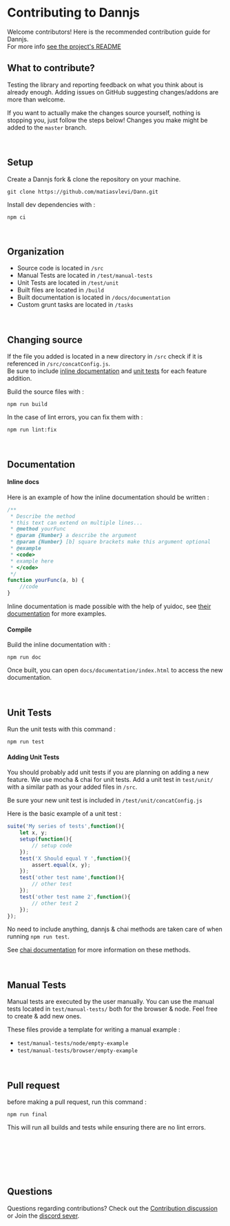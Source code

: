 # Contributing to Dannjs
Welcome contributors! Here is the recommended contribution guide for Dannjs. <br/>
For more info [see the project's README](https://github.com/matiasvlevi/Dann/blob/master/README.md)
<br/>
## What to contribute?

Testing the library and reporting feedback on what you think about is already enough.
Adding issues on GitHub suggesting changes/addons are more than welcome.

If you want to actually make the changes source yourself, nothing is stopping you, just follow the steps below! Changes you make might be added to the `master` branch.

<br/>


## Setup

Create a Dannjs fork & clone the repository on your machine.

```
git clone https://github.com/matiasvlevi/Dann.git
```

Install dev dependencies with :
```
npm ci
```

<br/>

## Organization

* Source code is located in `/src`
* Manual Tests are located in `/test/manual-tests`
* Unit Tests are located in `/test/unit`
* Built files are located in `/build`
* Built documentation is located in `/docs/documentation`
* Custom grunt tasks are located in `/tasks`

<br/>

## Changing source

If the file you added is located in a new directory in `/src` check if it is referenced in `/src/concatConfig.js`. <br/>
Be sure to include [inline documentation](#documentation) and [unit tests](#unit-tests) for each feature addition.


Build the source files with : 
```
npm run build
```
In the case of lint errors, you can fix them with :
```
npm run lint:fix
```


<br/>

## Documentation

#### Inline docs

Here is an example of how the inline documentation should be written :

```js
/**
 * Describe the method
 * this text can extend on multiple lines...
 * @method yourFunc
 * @param {Number} a describe the argument
 * @param {Number} [b] square brackets make this argument optional
 * @example
 * <code>
 * example here
 * </code>
 */
function yourFunc(a, b) {
    //code
}
```
Inline documentation is made possible with the help of yuidoc, see [their documentation](https://yui.github.io/yuidoc/syntax/index.html) for more examples.


#### Compile

Build the inline documentation with :
```
npm run doc
```

Once built, you can open `docs/documentation/index.html` to access the new documentation.

<br/>



## Unit Tests

Run the unit tests with this command :
```
npm run test
```

#### Adding Unit Tests

You should probably add unit tests if you are planning on adding a new feature.
We use mocha & chai for unit tests. Add a unit test in `test/unit/` with a similar path as your added files in `/src`.

Be sure your new unit test is included in `/test/unit/concatConfig.js`

Here is the basic example of a unit test :
```js
suite('My series of tests',function(){
    let x, y;
    setup(function(){
        // setup code
    });
    test('X Should equal Y ',function(){
        assert.equal(x, y);
    });
    test('other test name',function(){
        // other test
    });
    test('other test name 2',function(){
        // other test 2
    });    
});
```
No need to include anything, dannjs & chai methods are taken care of when running `npm run test`.

See [chai documentation](https://www.chaijs.com/) for more information on these methods.

<br/>

## Manual Tests

Manual tests are executed by the user manually.
You can use the manual tests located in `test/manual-tests/` both for the browser & node. Feel free to create & add new ones.

These files provide a template for writing a manual example :

* `test/manual-tests/node/empty-example`
* `test/manual-tests/browser/empty-example`

<br/>

## Pull request

before making a pull request, run this command :
```
npm run final
``` 
This will run all builds and tests while ensuring there are no lint errors. 


<br/>
<br/>
<br/>
<br/>
<br/>

## Questions

Questions regarding contributions? Check out the [Contribution discussion](https://github.com/matiasvlevi/Dann/discussions/7) or Join the  [discord sever](https://discord.gg/8T9psRZrpr).


<br/>
